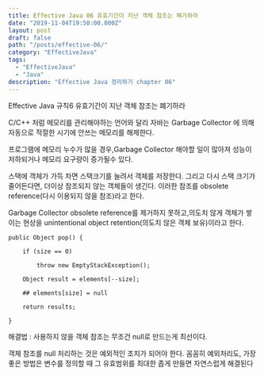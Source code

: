```yaml
---
title: Effective Java 06 유효기간이 지난 객체 참조는 폐기하라
date: "2019-11-04T19:50:00.000Z"
layout: post
draft: false
path: "/posts/effective-06/"
category: "EffectiveJava"
tags:
  - "EffectiveJava"
  - "Java"
description: "Effective Java 정리하기 chapter 06"
---
```



Effective Java 규칙6 유효기간이 지난 객체 참조는 폐기하라

C/C++ 처럼 메모리를 관리해야하는 언어와 달리 자바는 Garbage Collector 에 의해 자동으로 적절한 시기에 안쓰는 메모리를 해제한다.

프로그램에 메모리 누수가 많을 경우,Garbage Collector 해야할 일이 많아져 성능이 저하되거나 메모리 요구량이 증가될수 있다.

스택에 객체가 가득 차면 스택크기를 늘려서 객체를 저장한다. 그리고 다시 스택 크기가 줄어든다면, 더이상 참조되지 않는 객체들이 생긴다. 이러한 참조를 obsolete reference(다시 이용되지 않을 참조)라고 한다.

 Garbage Collector obsolete reference를 제거하지 못하고,의도치 않게 객체가 쌓이는 현상을 unintentional object retention(의도치 않은 객체 보유)이라고 한다. 


	public Object pop() {

		if (size == 0)

			throw new EmptyStackException();

		Object result = elements[--size];

		## elements[size] = null 

		return results;

	}

해결법 : 사용하지 않을 객체 참조는 무조건 null로 만드는게 최선이다.

객체 참조를 null 처리하는 것은 예외적인 조치가 되어야 한다. 꼼꼼히 예외처리도, 가장 좋은 방법은 변수를 정의할 때 그 유효범위를 최대한 좁게 만들면 자연스럽게 해결된다


